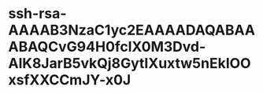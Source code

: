 # ssh-rsa-AAAAB3NzaC1yc2EAAAADAQABAAABAQCvG94H0fclX0M3Dvd-AlK8JarB5vkQj8GytIXuxtw5nEkIOOxsfXXCCmJY-x0J